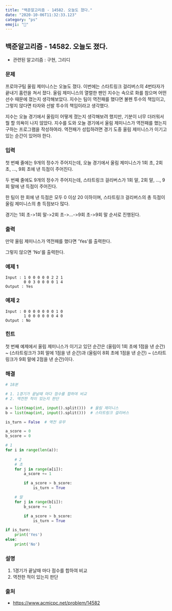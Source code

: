 ```yaml
---
title: "백준알고리즘 - 14582. 오늘도 졌다."
date: "2020-10-06T11:32:33.123"
category: "ps"
emoji: "🌄"
---
```


## 백준알고리즘 - 14582. 오늘도 졌다.

- 관련된 알고리즘 : 구현, 그리디

### 문제

프로야구팀 울림 제미니스는 오늘도 졌다. 이번에는 스타트링크 걸리버스의 4번타자가 끝내기 홈런을 쳐서 졌다. 울림 제미니스의 열렬한 팬인 지수는 속으로 화를 참으며 어떤 선수 때문에 졌는지 생각해보았다. 지수는 팀이 역전패를 했다면 불펜 투수의 책임이고, 그렇지 않다면 타자와 선발 투수의 책임이라고 생각했다.

지수는 오늘 경기에서 울림이 어떻게 졌는지 생각해보려 했지만, 기분이 너무 더러워서 뭘 할 의욕이 나지 않았다. 지수를 도와 오늘 경기에서 울림 제미니스가 역전패를 했는지 구하는 프로그램을 작성하여라. 역전패가 성립하려면 경기 도중 울림 제미니스가 이기고 있는 순간이 있어야 한다.

### 입력

첫 번째 줄에는 9개의 정수가 주어지는데, 오늘 경기에서 울림 제미니스가 1회 초, 2회 초, ..., 9회 초에 낸 득점이 주어진다.

두 번째 줄에도 9개의 정수가 주어지는데, 스타트링크 걸리버스가 1회 말, 2회 말, ..., 9회 말에 낸 득점이 주어진다.

한 팀이 한 회에 낸 득점은 모두 0 이상 20 이하이며, 스타트링크 걸리버스의 총 득점이 울림 제미니스의 총 득점보다 많다.

경기는 1회 초->1회 말->2회 초->...->9회 초->9회 말 순서로 진행된다.

### 출력

만약 울림 제미니스가 역전패를 했다면 'Yes'를 출력한다.

그렇지 않으면 'No'를 출력한다.

### 예제 1

```
Input : 1 0 0 0 0 0 2 2 1
        0 0 3 0 0 0 0 1 4
Output : Yes
```

### 예제 2

```
Input : 0 0 0 0 0 0 0 1 0
        1 0 0 0 0 0 0 4 0
Output : No
```

### 힌트

첫 번째 예제에서 울림 제미니스가 이기고 있던 순간은 (울림이 1회 초에 1점을 낸 순간) ~ (스타트링크가 3회 말에 1점을 낸 순간)과 (울림이 8회 초에 1점을 낸 순간) ~ (스타트링크가 9회 말에 2점을 낸 순간)이다.

### 해결

```python
# 18분

# 1. 1경기가 끝날때 마다 점수를 합하여 비교
# 2. 역전한 적이 있는지 판단

a = list(map(int, input().split()))  # 울림 제미니스
b = list(map(int, input().split()))  # 스타트링크 걸리버스

is_turn = False  # 역전 유무

a_score = 0
b_score = 0

# 1
for i in range(len(a)):
	
    # 2
    # 초
    for j in range(a[i]):
        a_score += 1

        if a_score > b_score:
            is_turn = True

    # 말
    for j in range(b[i]):
        b_score += 1

        if a_score > b_score:
            is_turn = True

if is_turn:
    print('Yes')
else:
    print('No')

```

### 설명

1. 1경기가 끝날때 마다 점수를 합하여 비교
2. 역전한 적이 있는지 판단

### 출처

- https://www.acmicpc.net/problem/14582

